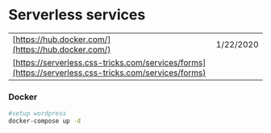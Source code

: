 # Serverless services

|  |  |
| :--- | :--- |
| [https://hub.docker.com/](https://hub.docker.com/) | 1/22/2020 |
| [https://serverless.css-tricks.com/services/forms](https://serverless.css-tricks.com/services/forms) |  |

### Docker

```bash
#setup wordpress
docker-compose up -d
```

